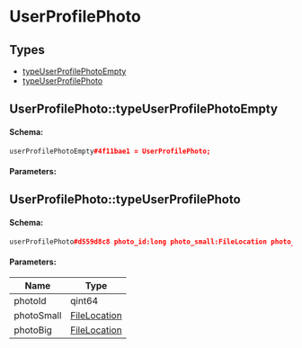 # UserProfilePhoto

## Types

* [typeUserProfilePhotoEmpty](#userprofilephototypeuserprofilephotoempty)
* [typeUserProfilePhoto](#userprofilephototypeuserprofilephoto)

## UserProfilePhoto::typeUserProfilePhotoEmpty

#### Schema:

```c++
userProfilePhotoEmpty#4f11bae1 = UserProfilePhoto;
```

#### Parameters:


## UserProfilePhoto::typeUserProfilePhoto

#### Schema:

```c++
userProfilePhoto#d559d8c8 photo_id:long photo_small:FileLocation photo_big:FileLocation = UserProfilePhoto;
```

#### Parameters:

|Name|Type|
|----|----|
|photoId|qint64|
|photoSmall|[FileLocation](filelocation.md)|
|photoBig|[FileLocation](filelocation.md)|

